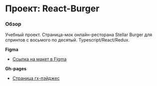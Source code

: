 # Проект: React-Burger

### Обзор

<!-- Страница "react-burger" для седьмого спринта. React/CRA.
Она же для восьмого спринта. CRA/Redux.
Она же для девятого спринта. CRA/Redux/React Router.
Она же для десятого спринта.... CRA/Redux/React Router/TS. -->

Учебный проект. Страница-мок онлайн-ресторана Stellar Burger для спринтов с восьмого по десятый. Typescript/React/Redux.

**Figma**

* [Ссылка на макет в Figma](https://www.figma.com/file/ocw9a6hNGeAejl4F3G9fp8/React-_-%D0%9F%D1%80%D0%BE%D0%B5%D0%BA%D1%82%D0%BD%D1%8B%D0%B5-%D0%B7%D0%B0%D0%B4%D0%B0%D1%87%D0%B8-(3-%D0%BC%D0%B5%D1%81%D1%8F%D1%86%D0%B0)_external_link?node-id=2974:2989)

**Gh-pages**

* [Страница гх-пэйджес](https://p298vytp0waer9hgq0n.github.io/react-burger/)
